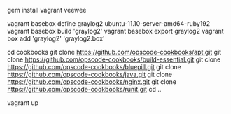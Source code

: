gem install vagrant veewee

vagrant basebox define graylog2 ubuntu-11.10-server-amd64-ruby192
vagrant basebox build 'graylog2'
vagrant basebox export graylog2
vagrant box add 'graylog2' 'graylog2.box'

cd cookbooks
git clone https://github.com/opscode-cookbooks/apt.git
git clone https://github.com/opscode-cookbooks/build-essential.git
git clone https://github.com/opscode-cookbooks/bluepill.git
git clone https://github.com/opscode-cookbooks/java.git
git clone https://github.com/opscode-cookbooks/nginx.git
git clone https://github.com/opscode-cookbooks/runit.git
cd ..

vagrant up


